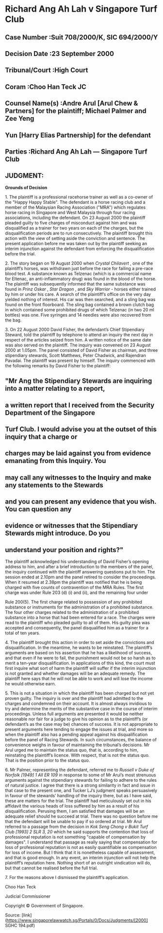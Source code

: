 # Richard Ang Ah Lah v Singapore Turf Club 



## Case Number :Suit 708/2000/K, SIC 694/2000/Y 

## Decision Date :23 September 2000 

## Tribunal/Court :High Court 

## Coram :Choo Han Teck JC 

## Counsel Name(s) :Andre Arul [Arul Chew & Partners] for the plaintiff; Michael Palmer and Zee Yeng 

## Yun [Harry Elias Partnership] for the defendant 

## Parties :Richard Ang Ah Lah — Singapore Turf Club 

## JUDGMENT: 

**Grounds of Decision** 

1\. The plaintiff is a professional racehorse trainer as well as a co-owner of the "Happy Happy Stable". The defendant is a horse racing club and a member of the Malaysian Racing Association ("MRA") which regulates horse racing in Singapore and West Malaysia through four racing associations, including the defendant. On 23 August 2000 the plaintiff pleaded guilty to five charges of misconduct against him and was disqualified as a trainer for two years on each of the charges, but the disqualification periods are to run consecutively. The plaintiff brought this action with the view of setting aside the conviction and sentence. The present application before me was taken out by the plaintiff seeking an interim injunction against the defendant from enforcing the disqualification before the trial. 

2\. The story began on 19 August 2000 when _Crystal Chilavert_ , one of the plaintiff’s horses, was withdrawn just before the race for failing a pre-race blood test. A substance known as Telzenac (which is a commercial name for Eltenac, an anti-inflammatory drug) was found in the blood of the horse. The plaintiff was subsequently informed that the same substance was found in _Prinz Oskar_ , _Star Dragon_ , and _Sky Warrior_ - horses either trained by him or under his care. A search of the plaintiff’s office on the very day yielded nothing of interest. His car was then searched, and a sling bag was found on the front floorboard. The sling bag contained a brown clutch bag in which contained some prohibited drugs of which Telzenac (in two 20 ml bottles) was one. Five syringes and 14 needles were also recovered from the bag. 

3\. On 22 August 2000 David Fisher, the defendant’s Chief Stipendiary Steward, told the plaintiff by telephone to attend an inquiry the next day in respect of the articles seized from him. A written notice of the same date was also served on the plaintiff. The inquiry was convened on 23 August 2000 at 1.05pm. The panel consisted of David Fisher as chairman, and three stipendiary stewards, Scott Matthews, Peter Chadwick, and Rajendran Pavadai. The plaintiff was present by himself. The inquiry commenced with the following remarks by David Fisher to the plaintiff: 

## "Mr Ang the Stipendiary Stewards are inquiring into a matter relating to a report, 

## a written report that I received from the Security Department of the Singapore 

## Turf Club. I would advise you at the outset of this inquiry that a charge or 

## charges may be laid against you from evidence emanating from this Inquiry. You 

## may call any witnesses to the Inquiry and make any statements to the Stewards 

## and you can present any evidence that you wish. You can question any 

## evidence or witnesses that the Stipendiary Stewards might introduce. Do you 

## understand your position and rights?" 

The plaintiff acknowledged his understanding of David Fisher’s opening address to him, and after a brief introduction to the members of the panel, the inquiry continued with the plaintiff answering questions put to him. The session ended at 2.10pm and the panel retired to consider the proceedings. When it resumed at 2.38pm the plaintiff was notified that he is being charged with five counts of contravention of the MRA Rules. The first charge was under Rule 203 (d) (i) and (ii), and the remaining four under 


Rule 200(5). The first charge related to possession of any prohibited substance or instruments for the administration of a prohibited substance. The four other charges related to the administration of a prohibited substance into a horse that had been entered for a race. The charges were read to the plaintiff who pleaded guilty to all of them. His guilty plea was accepted and consequently, the panel disqualified him as a trainer for a total of ten years. 

4\. The plaintiff brought this action in order to set aside the convictions and disqualification. In the meantime, he wants to be reinstated. The plaintiff’s arguments are based on his assertion that he has a likelihood of success, and that even if he were to fail, the punishment would not be so harsh as to merit a ten-year disqualification. In applications of this kind, the court must first inquire what sort of harm the plaintiff will suffer if the interim injunction is not granted and whether damages will be an adequate remedy. The plaintiff here says that he will not be able to work and will lose the income he would otherwise earn. 

5\. This is not a situation in which the plaintiff has been charged but not yet proven guilty. The inquiry is over and the plaintiff had admitted to the charges and condemned on their account. It is almost always invidious to try and determine the merits of the substantive case in the course of interim proceedings. Unless full arguments are presented it would be neither reasonable nor fair for a judge to give his opinion as to the plaintiff’s (or defendant’s as the case may be) chances of success. It is not appropriate to present arguments here tending to engage the issues at trial, and more so when the plaintiff also has a pending appeal against his disqualification before the panel of Racing Stewards. In such circumstances, the balance of convenience weighs in favour of maintaining the tribunal’s decisions. Mr Arul urged me to maintain the status quo, that is, according to him, reinstating the plaintiff’s licence. With respect, that is not the status quo. That is the position prior to the status quo. 

6\. Mr Palmer, representing the defendant, referred me to _Russell v Duke of Norfolk [1949] 1 All ER 109_ in response to some of Mr Arul’s most strenuous arguments against the stipendiary stewards for failing to adhere to the rules of natural justice. I agree that there is a strong similarity in fact and issue in that case to the present one, and Tucker LJ’s judgment speaks persuasively in favour of the stewards’ handling of the inquiry there, but as I have said, these are matters for the trial. The plaintiff had meticulously set out in his affidavit the various heads of loss suffered by him as a result of his disqualification. Perusing them, I am satisfied that damages will be an adequate relief should he succeed at trial. There was no question before me that the defendant will be unable to pay if so ordered at trial. Mr Arul referred to a passage from the decision in _Kok Seng Chong v Bukit Turf Club <span class="citation">[1993] 2 SLR 3</span>, 20_ which he said supports the contention that loss of professional reputation is not something "capable of compensation by damages". I understand that passage as really saying that compensation for loss of professional reputation is not as easily quantifiable as compensation for loss of income. But I think that it is nonetheless capable of assessment, and that is good enough. In any event, an interim injunction will not help the plaintiff’s reputation here. Nothing short of an outright vindication will do, but that cannot be realised before the full trial. 

7\. For the reasons above I dismissed the plaintiff’s application. 

Choo Han Teck 

Judicial Commissioner 

 Copyright © Government of Singapore. 


Source: [link](https://www.singaporelawwatch.sg/Portals/0/Docs/Judgments/[2000] SGHC 194.pdf)
